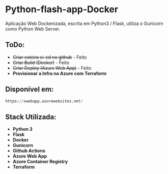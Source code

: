 # Python-flash-app-Docker
Aplicação Web Dockenizada, escrita em Python3 / Flask, utiliza o Gunicorn como Python Web Server.



## ToDo:


* ~~Criar esteira ci-cd no github~~ - Feito
* ~~Criar Build (Docker)~~ - Feito
* ~~Criar Deploy (Azure Web App)~~ - Feito
* __Provisionar a Infra no Azure com Terraform__

## Disponível em:

```python
https://xwebapp.azurewebsites.net/
```


## Stack Utilizada:
* __Python 3__
* __Flask__
* __Docker__
* __Gunicorn__
* __Github Actions__
* __Azure Web App__
* __Azure Container Registry__
* __Terraform__

